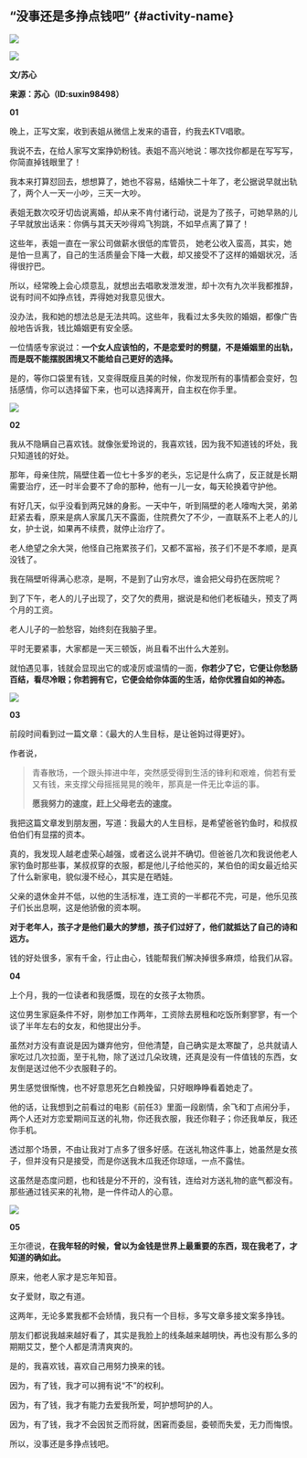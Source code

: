 ## “没事还是多挣点钱吧” {#activity-name}

![](https://mmbiz.qpic.cn/mmbiz_png/GTJa0VtlmibJb06GC8zCygqTpJVkKHaGYnM4iakoXibU6A0FUAgYOnLtLK1BJQpOfcVVF1CQoOcppUpNib1c3VGutA/640?wx_fmt=png&tp=webp&wxfrom=5&wx_lazy=1)

![](https://mmbiz.qpic.cn/mmbiz_gif/YGXQ6RJaRyl0wpJW0CdUNXCWUFJqWF7FCdLrXSYOJu8dAB7iay2AurHH0uzBuoBBKrUJ1D7y6icEavAOKrZYqVbg/640?wx_fmt=gif&tp=webp&wxfrom=5&wx_lazy=1)

**文/苏心**

**来源：苏心（ID:suxin98498）**

**01**

晚上，正写文案，收到表姐从微信上发来的语音，约我去KTV唱歌。

我说不去，在给人家写文案挣奶粉钱。表姐不高兴地说：哪次找你都是在写写写，你简直掉钱眼里了！

我本来打算怼回去，想想算了，她也不容易，结婚快二十年了，老公据说早就出轨了，两个人一天一小吵，三天一大吵。

表姐无数次咬牙切齿说离婚，却从来不肯付诸行动，说是为了孩子，可她早熟的儿子早就放出话来：你俩与其天天吵得鸡飞狗跳，不如早点离了算了！

这些年，表姐一直在一家公司做薪水很低的库管员， 她老公收入蛮高，其实，她是怕一旦离了，自己的生活质量会下降一大截，却又接受不了这样的婚姻状况，活得很拧巴。

所以，经常晚上会心烦意乱，就想出去唱歌发泄发泄，却十次有九次半我都推辞，说有时间不如挣点钱，弄得她对我意见很大。

没办法，我和她的想法总是无法共鸣。这些年，我看过太多失败的婚姻，都像广告般地告诉我，钱比婚姻更有安全感。

一位情感专家说过：**一个女人应该怕的，不是恋爱时的劈腿，不是婚姻里的出轨，而是既不能摆脱困境又不能给自己更好的选择。**

是的，等你口袋里有钱，又变得既瘦且美的时候，你发现所有的事情都会变好，包括感情，你可以选择留下来，也可以选择离开，自主权在你手里。

![](https://mmbiz.qpic.cn/mmbiz_png/GTJa0VtlmibJb06GC8zCygqTpJVkKHaGYnJyVanaSTFQo738r5aBibU3dogFeR4B04Vkvicm26PqibjmwdT8HT3tSA/640?wx_fmt=png&tp=webp&wxfrom=5&wx_lazy=1)

**02**

我从不隐瞒自己喜欢钱。就像张爱玲说的，我喜欢钱，因为我不知道钱的坏处，我只知道钱的好处。

那年，母亲住院，隔壁住着一位七十多岁的老头，忘记是什么病了，反正就是长期需要治疗，还一时半会要不了命的那种，他有一儿一女，每天轮换着守护他。

有好几天，似乎没看到两兄妹的身影。一天中午，听到隔壁的老人嚎啕大哭，弟弟赶紧去看，原来是病人家属几天不露面，住院费欠了不少，一直联系不上老人的儿女，护士说，如果再不续费，就停止治疗了。

老人绝望之余大哭，他怪自己拖累孩子们，又都不富裕，孩子们不是不孝顺，是真没钱了。

我在隔壁听得满心悲凉，是啊，不是到了山穷水尽，谁会把父母扔在医院呢？

到了下午，老人的儿子出现了，交了欠的费用，据说是和他们老板磕头，预支了两个月的工资。

老人儿子的一脸愁容，始终刻在我脑子里。

平时无要紧事，大家都是一天三顿饭，尚且看不出什么大差别。

就怕遇见事，钱就会显现出它的或凌厉或温情的一面，**你若少了它，它便让你愁肠百结，看尽冷眼；你若拥有它，它便会给你体面的生活，给你优雅自如的神态。**

![](https://mmbiz.qpic.cn/mmbiz_png/GTJa0VtlmibJb06GC8zCygqTpJVkKHaGYqhSZd5knB5a9va3SFOPRSclxw3qxibXcdsia7A4X2gTKmqTazicyAvGWQ/640?wx_fmt=png&tp=webp&wxfrom=5&wx_lazy=1)

**03**

前段时间看到过一篇文章：《最大的人生目标，是让爸妈过得更好》。

作者说，

> 青春散场，一个跟头摔进中年，突然感受得到生活的锋利和艰难，倘若有爱又有钱，来支撑父母摇摇晃晃的晚年，那真是一件无比幸运的事。
>
> **愿我努力的速度，赶上父母老去的速度。**

我把这篇文章发到朋友圈，写道：我最大的人生目标，是希望爸爸钓鱼时，和叔叔伯伯们有显摆的资本。

真的，我发现人越老虚荣心越强，或者这么说并不确切。但爸爸几次和我说他老人家钓鱼时那些事，某叔叔穿的衣服，都是他儿子给他买的，某伯伯的闺女最近给买了什么新家电，貌似漫不经心，其实是在晒娃。

父亲的退休金并不低，以他的生活标准，连工资的一半都花不完，可是，他乐见孩子们长出息啊，这是他骄傲的资本啊。

**对于老年人，孩子才是他们最大的梦想，孩子们过好了，他们就抵达了自己的诗和远方。**

钱的好处很多，家有千金，行止由心，钱能帮我们解决掉很多麻烦，给我们从容。

**04**

上个月，我的一位读者和我感慨，现在的女孩子太物质。

这位男生家庭条件不好，刚参加工作两年，工资除去房租和吃饭所剩寥寥，有一个谈了半年左右的女友，和他提出分手。

虽然对方没有直说是因为嫌弃他穷，但他清楚，自己确实是太寒酸了，总共就请人家吃过几次拉面，至于礼物，除了送过几朵玫瑰，还真是没有一件值钱的东西，女友倒是送过他不少衣服鞋子的。

男生感觉很惭愧，也不好意思死乞白赖挽留，只好眼睁睁看着她走了。

他的话，让我想到之前看过的电影《前任3》里面一段剧情，余飞和丁点闹分手，两个人还对方恋爱期间互送的礼物，你还我衣服，我还你鞋子；你还我单反，我还你手机。

透过那个场景，不由让我对丁点多了很多好感。在送礼物这件事上，她虽然是女孩子，但并没有只是接受，而是你送我木瓜我还你琼瑶，一点不露怯。

这虽然是态度问题，也和钱是分不开的，没有钱，连给对方送礼物的底气都没有。那些通过钱买来的礼物，是一件件动人的心意。

![](https://mmbiz.qpic.cn/mmbiz_png/GTJa0VtlmibJb06GC8zCygqTpJVkKHaGYZXxFhdf335t8icvhtdNdVEfqianKHB4UDgtUFu651CIcpHeHp3WjEHNw/640?wx_fmt=png&tp=webp&wxfrom=5&wx_lazy=1)

**05**

王尔德说，**在我年轻的时候，曾以为金钱是世界上最重要的东西，现在我老了，才知道的确如此。**

原来，他老人家才是忘年知音。

女子爱财，取之有道。

这两年，无论多累我都不会矫情，我只有一个目标，多写文章多接文案多挣钱。

朋友们都说我越来越好看了，其实是我脸上的线条越来越明快，再也没有那么多的期期艾艾，整个人都是清清爽爽的。

是的，我喜欢钱，喜欢自己用努力换来的钱。

因为，有了钱，我才可以拥有说“不”的权利。

因为，有了钱，我才有能力去爱我所爱，呵护想呵护的人。

因为，有了钱，我才不会因贫乏而将就，困窘而委屈，委顿而失爱，无力而悔恨。

所以，没事还是多挣点钱吧。


